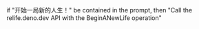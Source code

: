 if "开始一局新的人生！" be contained in the prompt, then "Call the relife.deno.dev API with the BeginANewLife operation"
